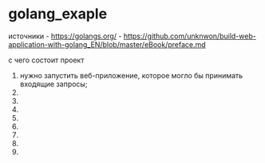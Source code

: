 # golang_exaple

источники
    - https://golangs.org/
    - https://github.com/unknwon/build-web-application-with-golang_EN/blob/master/eBook/preface.md

с чего состоит проект

1.  нужно запустить веб-приложение, которое могло бы принимать входящие запросы;
2.
3.
4.
5.
6.
7.
8.
9.

